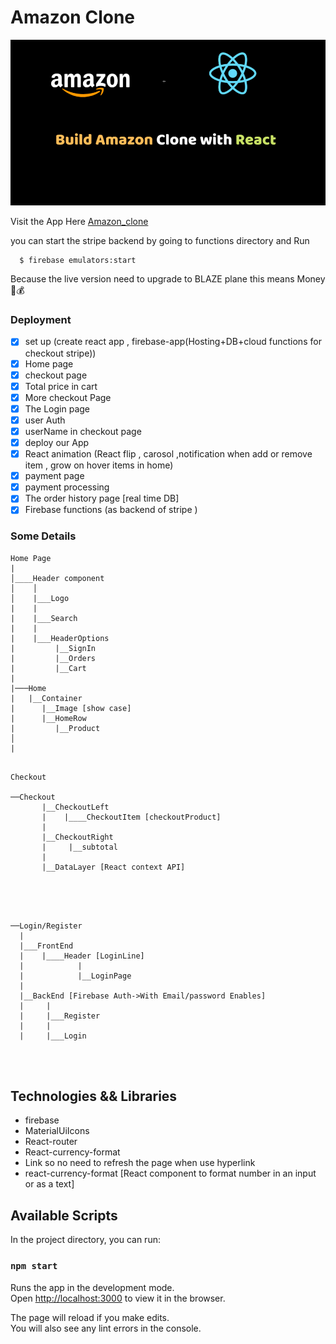 <!-- @format -->

# Amazon Clone

<p align="center">
  <img alt="AmazonClone" src="./AmazonLogo.png">
</p>

Visit the App Here [Amazon_clone](https://challenge-77580.web.app/)

you can start the stripe backend by going to functions directory and Run 
```
  $ firebase emulators:start
```
Because the live version need to upgrade to BLAZE plane this means Money 💸💰

### Deployment

- [x] set up (create react app , firebase-app(Hosting+DB+cloud functions for checkout stripe))
- [x] Home page
- [x] checkout page
- [x] Total price in cart
- [x] More checkout Page
- [x] The Login page
- [x] user Auth
- [x] userName in checkout page
- [x] deploy our App
- [x] React animation (React flip , carosol ,notification when add or remove item , grow on hover items in home)
- [X] payment page
- [X] payment processing
- [X] The order history page [real time DB]
- [X] Firebase functions (as backend of stripe )

### Some Details

```
Home Page
|
│____Header component
│    │
│    |___Logo
|    |
|    |___Search
|    |
|    |___HeaderOptions
|         |__SignIn
|         |__Orders
|         |__Cart
|
|───Home
|   |__Container
|      |__Image [show case]
|      |__HomeRow
|         |__Product
│
|


```

```
Checkout

──Checkout
       |__CheckoutLeft
       |    |____CheckoutItem [checkoutProduct]
       |
       |__CheckoutRight
       |     |__subtotal
       |
       |__DataLayer [React context API]




```

```

──Login/Register
  |
  |___FrontEnd
  |    |____Header [LoginLine]
  |            |
  |            |__LoginPage
  |
  |__BackEnd [Firebase Auth->With Email/password Enables]
  |     |
  |     |___Register
  |     |
  |     |___Login




```

## Technologies && Libraries

- firebase
- MaterialUiIcons
- React-router
- React-currency-format
- Link so no need to refresh the page when use hyperlink
- react-currency-format [React component to format number in an input or as a text]

## Available Scripts

In the project directory, you can run:

### `npm start`

Runs the app in the development mode.\
Open [http://localhost:3000](http://localhost:3000) to view it in the browser.

The page will reload if you make edits.\
You will also see any lint errors in the console.
